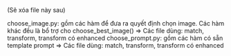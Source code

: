 (Sẽ xóa file này sau)

choose_image.py: gồm các hàm để đưa ra quyết định chọn image. Các hàm khác đều là bổ trợ cho choose_best_image()
=> Các file dùng: match, transform, transform có enhanced
choose_prompt.py: gồm các hàm có sẵn template prompt
=> Các file dùng: match, transform, transform có enhanced